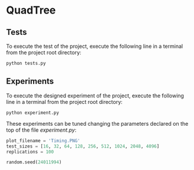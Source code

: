 # QuadTree

## Tests

To execute the test of the project, execute the following line in a terminal from the project root directory:

```
python tests.py
```

## Experiments

To execute the designed experiment of the project, execute the following line in a terminal from the project root directory:

```
python experiment.py
```
These experiments can be tuned changing the parameters declared on the top of the file *experiment.py*:
```python
plot_filename = 'Timing.PNG'
test_sizes = [16, 32, 64, 128, 256, 512, 1024, 2048, 4096]
replications = 100

random.seed(24011994)
```
